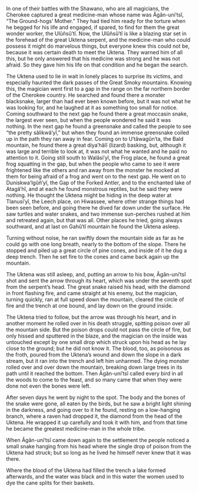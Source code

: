 In one of their battles with the Shawano, who are all magicians, the Cherokee captured a great medicine-man whose name was Âgăn-uni′tsĭ, “The Ground-hogs’ Mother.” They had tied him ready for the torture when he begged for his life and engaged, if spared, to find for them the great wonder worker, the Ulûñsû′tĭ. Now, the Ulûñsû′tĭ is like a blazing star set in the forehead of the great Uktena serpent, and the medicine-man who could possess it might do marvelous things, but everyone knew this could not be, because it was certain death to meet the Uktena. They warned him of all this, but he only answered that his medicine was strong and he was not afraid. So they gave him his life on that condition and he began the search.

The Uktena used to lie in wait in lonely places to surprise its victims, and especially haunted the dark passes of the Great Smoky mountains. Knowing this, the magician went first to a gap in the range on the far northern border of the Cherokee country. He searched and found there a monster blacksnake, larger than had ever been known before, but it was not what he was looking for, and he laughed at it as something too small for notice. Coming southward to the next gap he found there a great moccasin snake, the largest ever seen, but when the people wondered he said it was nothing. In the next gap he found a greensnake and called the people to see “the pretty sălikwâ′yĭ,” but when they found an immense greensnake coiled up in the path they ran away in fear. Coming on to U′tăwagûn′ta, the Bald mountain, he found there a great diya′hălĭ (lizard) basking, but, although it was large and terrible to look at, it was not what he wanted and he paid no attention to it. Going still south to Walâsi′yĭ, the Frog place, he found a great frog squatting in the gap, but when the people who came to see it were frightened like the others and ran away from the monster he mocked at them for being afraid of a frog and went on to the next gap. He went on to Duniskwaʻlgûñ′yĭ, the Gap of the Forked Antler, and to the enchanted lake of Atagâ′hĭ, and at each he found monstrous reptiles, but he said they were nothing. He thought the Uktena might be hiding in the deep water at Tlanusi′yĭ, the Leech place, on Hiwassee, where other strange things had been seen before, and going there he dived far down under the surface. He saw turtles and water snakes, and two immense sun-perches rushed at him and retreated again, but that was all. Other places he tried, going always southward, and at last on Gahû′tĭ mountain he found the Uktena asleep.

Turning without noise, he ran swiftly down the mountain side as far as he could go with one long breath, nearly to the bottom of the slope. There he stopped and piled up a great circle of pine cones, and inside of it he dug a deep trench. Then he set fire to the cones and came back again up the mountain.

The Uktena was still asleep, and, putting an arrow to his bow, Âgăn-uni′tsĭ shot and sent the arrow through its heart, which was under the seventh spot from the serpent’s head. The great snake raised his head, with the diamond in front flashing fire, and came straight at his enemy, but the magician, turning quickly, ran at full speed down the mountain, cleared the circle of fire and the trench at one bound, and lay down on the ground inside.

The Uktena tried to follow, but the arrow was through his heart, and in another moment he rolled over in his death struggle, spitting poison over all the mountain side. But the poison drops could not pass the circle of fire, but only hissed and sputtered in the blaze, and the magician on the inside was untouched except by one small drop which struck upon his head as he lay close to the ground; but he did not know it. The blood, too, as poisonous as the froth, poured from the Uktena’s wound and down the slope in a dark stream, but it ran into the trench and left him unharmed. The dying monster rolled over and over down the mountain, breaking down large trees in its path until it reached the bottom. Then Âgăn-uni′tsĭ called every bird in all the woods to come to the feast, and so many came that when they were done not even the bones were left.

After seven days he went by night to the spot. The body and the bones of the snake were gone, all eaten by the birds, but he saw a bright light shining in the darkness, and going over to it he found, resting on a low-hanging branch, where a raven had dropped it, the diamond from the head of the Uktena. He wrapped it up carefully and took it with him, and from that time he became the greatest medicine-man in the whole tribe.

When Âgăn-uni′tsĭ came down again to the settlement the people noticed a small snake hanging from his head where the single drop of poison from the Uktena had struck; but so long as he lived he himself never knew that it was there.

Where the blood of the Uktena had filled the trench a lake formed afterwards, and the water was black and in this water the women used to dye the cane splits for their baskets.
